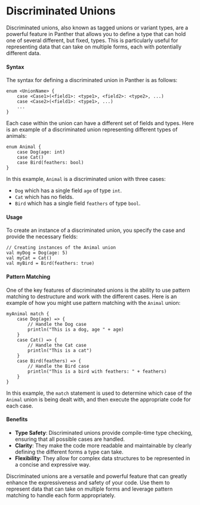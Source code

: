 # Discriminated Unions

Discriminated unions, also known as tagged unions or variant types, are a powerful feature in Panther that allows you to define a type that can hold one of several different, but fixed, types. This is particularly useful for representing data that can take on multiple forms, each with potentially different data.

#### Syntax

The syntax for defining a discriminated union in Panther is as follows:

```
enum <UnionName> {
    case <Case1>(<field1>: <type1>, <field2>: <type2>, ...)
    case <Case2>(<field1>: <type1>, ...)
    ...
}
```

Each case within the union can have a different set of fields and types. Here is an example of a discriminated union representing different types of animals:

```
enum Animal {
    case Dog(age: int)
    case Cat()
    case Bird(feathers: bool)
}
```

In this example, `Animal` is a discriminated union with three cases:

- `Dog` which has a single field `age` of type `int`.
- `Cat` which has no fields.
- `Bird` which has a single field `feathers` of type `bool`.

#### Usage

To create an instance of a discriminated union, you specify the case and provide the necessary fields:

```
// Creating instances of the Animal union
val myDog = Dog(age: 5)
val myCat = Cat()
val myBird = Bird(feathers: true)
```

#### Pattern Matching

One of the key features of discriminated unions is the ability to use pattern matching to destructure and work with the different cases. Here is an example of how you might use pattern matching with the `Animal` union:

```
myAnimal match {
    case Dog(age) => {
        // Handle the Dog case
        println("This is a dog, age " + age)
    }
    case Cat() => {
        // Handle the Cat case
        println("This is a cat")
    }
    case Bird(feathers) => {
        // Handle the Bird case
        println("This is a bird with feathers: " + feathers)
    }
}
```

In this example, the `match` statement is used to determine which case of the `Animal` union is being dealt with, and then execute the appropriate code for each case.

#### Benefits

- **Type Safety**: Discriminated unions provide compile-time type checking, ensuring that all possible cases are handled.
- **Clarity**: They make the code more readable and maintainable by clearly defining the different forms a type can take.
- **Flexibility**: They allow for complex data structures to be represented in a concise and expressive way.

Discriminated unions are a versatile and powerful feature that can greatly enhance the expressiveness and safety of your code. Use them to represent data that can take on multiple forms and leverage pattern matching to handle each form appropriately.
